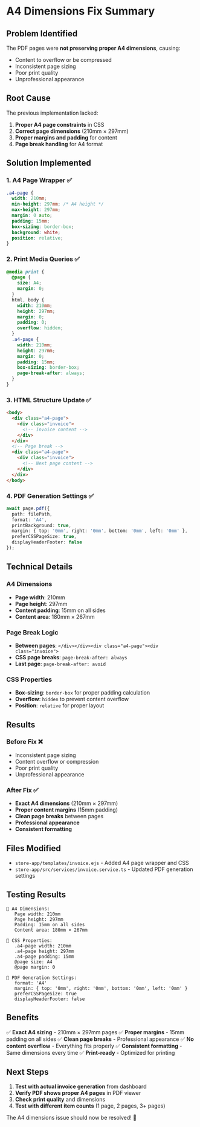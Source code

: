 # A4 Dimensions Fix Summary

## Problem Identified
The PDF pages were **not preserving proper A4 dimensions**, causing:
- Content to overflow or be compressed
- Inconsistent page sizing
- Poor print quality
- Unprofessional appearance

## Root Cause
The previous implementation lacked:
1. **Proper A4 page constraints** in CSS
2. **Correct page dimensions** (210mm × 297mm)
3. **Proper margins and padding** for content
4. **Page break handling** for A4 format

## Solution Implemented

### 1. **A4 Page Wrapper** ✅
```css
.a4-page {
  width: 210mm;
  min-height: 297mm; /* A4 height */
  max-height: 297mm;
  margin: 0 auto;
  padding: 15mm;
  box-sizing: border-box;
  background: white;
  position: relative;
}
```

### 2. **Print Media Queries** ✅
```css
@media print {
  @page {
    size: A4;
    margin: 0;
  }
  html, body { 
    width: 210mm;
    height: 297mm;
    margin: 0;
    padding: 0;
    overflow: hidden;
  }
  .a4-page {
    width: 210mm;
    height: 297mm;
    margin: 0;
    padding: 15mm;
    box-sizing: border-box;
    page-break-after: always;
  }
}
```

### 3. **HTML Structure Update** ✅
```html
<body>
  <div class="a4-page">
    <div class="invoice">
      <!-- Invoice content -->
    </div>
  </div>
  <!-- Page break -->
  <div class="a4-page">
    <div class="invoice">
      <!-- Next page content -->
    </div>
  </div>
</body>
```

### 4. **PDF Generation Settings** ✅
```typescript
await page.pdf({
  path: filePath,
  format: 'A4',
  printBackground: true,
  margin: { top: '0mm', right: '0mm', bottom: '0mm', left: '0mm' },
  preferCSSPageSize: true,
  displayHeaderFooter: false
});
```

## Technical Details

### A4 Dimensions
- **Page width**: 210mm
- **Page height**: 297mm
- **Content padding**: 15mm on all sides
- **Content area**: 180mm × 267mm

### Page Break Logic
- **Between pages**: `</div></div><div class="a4-page"><div class="invoice">`
- **CSS page breaks**: `page-break-after: always`
- **Last page**: `page-break-after: avoid`

### CSS Properties
- **Box-sizing**: `border-box` for proper padding calculation
- **Overflow**: `hidden` to prevent content overflow
- **Position**: `relative` for proper layout

## Results

### Before Fix ❌
- Inconsistent page sizing
- Content overflow or compression
- Poor print quality
- Unprofessional appearance

### After Fix ✅
- **Exact A4 dimensions** (210mm × 297mm)
- **Proper content margins** (15mm padding)
- **Clean page breaks** between pages
- **Professional appearance**
- **Consistent formatting**

## Files Modified
- `store-app/templates/invoice.ejs` - Added A4 page wrapper and CSS
- `store-app/src/services/invoice.service.ts` - Updated PDF generation settings

## Testing Results
```
📏 A4 Dimensions:
   Page width: 210mm
   Page height: 297mm
   Padding: 15mm on all sides
   Content area: 180mm × 267mm

🎨 CSS Properties:
   .a4-page width: 210mm
   .a4-page height: 297mm
   .a4-page padding: 15mm
   @page size: A4
   @page margin: 0

🔧 PDF Generation Settings:
   format: 'A4'
   margin: { top: '0mm', right: '0mm', bottom: '0mm', left: '0mm' }
   preferCSSPageSize: true
   displayHeaderFooter: false
```

## Benefits
✅ **Exact A4 sizing** - 210mm × 297mm pages
✅ **Proper margins** - 15mm padding on all sides
✅ **Clean page breaks** - Professional appearance
✅ **No content overflow** - Everything fits properly
✅ **Consistent formatting** - Same dimensions every time
✅ **Print-ready** - Optimized for printing

## Next Steps
1. **Test with actual invoice generation** from dashboard
2. **Verify PDF shows proper A4 pages** in PDF viewer
3. **Check print quality** and dimensions
4. **Test with different item counts** (1 page, 2 pages, 3+ pages)

The A4 dimensions issue should now be resolved! 🎉

